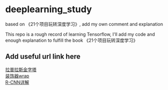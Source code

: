 # deeplearning_study
based on 《21个项目玩转深度学习》, add my own comment and explanation

This repo is a rough record of learning Tensorflow, I'll add my code and enough explanation to fulfill the book 《21个项目玩转深度学习》
## Add useful url link here
[拉普拉斯金字塔](https://zhuanlan.zhihu.com/p/32815143) </br>
[装饰器wrap](https://foofish.net/python-decorator.html) </br>
[R-CNN详解](https://blog.csdn.net/shenxiaolu1984/article/details/51066975)
